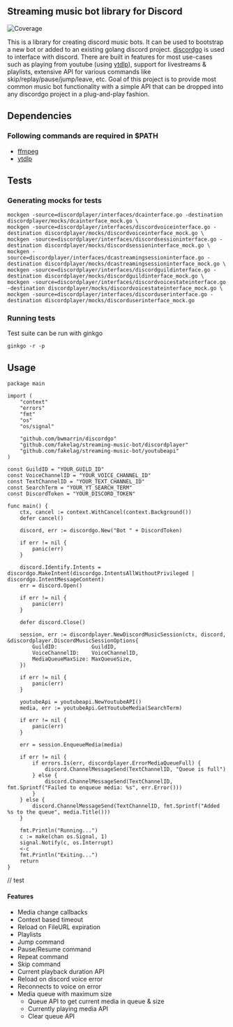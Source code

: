 ## Streaming music bot library for Discord
![Coverage](https://img.shields.io/badge/Coverage-86.4%25-brightgreen)

This is a library for creating discord music bots. It can be used to bootstrap a new bot or added to an existing golang discord project. [discordgo](https://github.com/bwmarrin/discordgo) is used to interface with discord. There are built in features for most use-cases such as playing from youtube (using [ytdlp](https://github.com/yt-dlp/yt-dlp)), support for livestreams & playlists, extensive API for various commands like skip/replay/pause/jump/leave, etc. Goal of this project is to provide most common music bot functionality with a simple API that can be dropped into any discordgo project in a plug-and-play fashion.

## Dependencies
### Following commands are required in $PATH
- [ffmpeg](https://ffmpeg.org/)
- [ytdlp](https://github.com/yt-dlp/yt-dlp)

## Tests
### Generating mocks for tests
```shell
mockgen -source=discordplayer/interfaces/dcainterface.go -destination discordplayer/mocks/dcainterface_mock.go \
mockgen -source=discordplayer/interfaces/discordvoiceinterface.go -destination discordplayer/mocks/discordvoiceinterface_mock.go \
mockgen -source=discordplayer/interfaces/discordsessioninterface.go -destination discordplayer/mocks/discordsessioninterface_mock.go \
mockgen -source=discordplayer/interfaces/dcastreamingsessioninterface.go -destination discordplayer/mocks/dcastreamingsessioninterface_mock.go \
mockgen -source=discordplayer/interfaces/discordguildinterface.go -destination discordplayer/mocks/discordguildinterface_mock.go \
mockgen -source=discordplayer/interfaces/discordvoicestateinterface.go -destination discordplayer/mocks/discordvoicestateinterface_mock.go \
mockgen -source=discordplayer/interfaces/discorduserinterface.go -destination discordplayer/mocks/discorduserinterface_mock.go
```
### Running tests
Test suite can be run with ginkgo
```shell
ginkgo -r -p
```

## Usage
```golang
package main

import (
	"context"
	"errors"
	"fmt"
	"os"
	"os/signal"

	"github.com/bwmarrin/discordgo"
	"github.com/fakelag/streaming-music-bot/discordplayer"
	"github.com/fakelag/streaming-music-bot/youtubeapi"
)

const GuildID = "YOUR_GUILD_ID"
const VoiceChannelID = "YOUR_VOICE_CHANNEL_ID"
const TextChannelID = "YOUR_TEXT_CHANNEL_ID"
const SearchTerm = "YOUR_YT_SEARCH_TERM"
const DiscordToken = "YOUR_DISCORD_TOKEN"

func main() {
	ctx, cancel := context.WithCancel(context.Background())
	defer cancel()

	discord, err := discordgo.New("Bot " + DiscordToken)

	if err != nil {
		panic(err)
	}

	discord.Identify.Intents = discordgo.MakeIntent(discordgo.IntentsAllWithoutPrivileged | discordgo.IntentMessageContent)
	err = discord.Open()

	if err != nil {
		panic(err)
	}

	defer discord.Close()

	session, err := discordplayer.NewDiscordMusicSession(ctx, discord, &discordplayer.DiscordMusicSessionOptions{
		GuildID:           GuildID,
		VoiceChannelID:    VoiceChannelID,
		MediaQueueMaxSize: MaxQueueSize,
	})

	if err != nil {
		panic(err)
	}

	youtubeApi = youtubeapi.NewYoutubeAPI()
	media, err := youtubeApi.GetYoutubeMedia(SearchTerm)

	if err != nil {
		panic(err)
	}

	err = session.EnqueueMedia(media)

	if err != nil {
		if errors.Is(err, discordplayer.ErrorMediaQueueFull) {
			discord.ChannelMessageSend(TextChannelID, "Queue is full")
		} else {
			discord.ChannelMessageSend(TextChannelID, fmt.Sprintf("Failed to enqueue media: %s", err.Error()))
		}
	} else {
		discord.ChannelMessageSend(TextChannelID, fmt.Sprintf("Added %s to the queue", media.Title()))
	}

	fmt.Println("Running...")
	c := make(chan os.Signal, 1)
	signal.Notify(c, os.Interrupt)
	<-c
	fmt.Println("Exiting...")
	return
}
```

// test

#### Features
- Media change callbacks
- Context based timeout
- Reload on FileURL expiration
- Playlists
- Jump command
- Pause/Resume command
- Repeat command
- Skip command
- Current playback duration API
- Reload on discord voice error
- Reconnects to voice on error
- Media queue with maximum size
	- Queue API to get current media in queue & size
	- Currently playing media API
	- Clear queue API